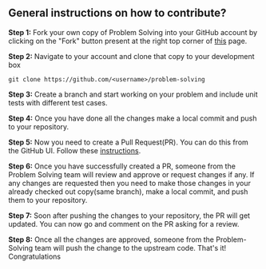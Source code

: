 ## General instructions on how to contribute?

**Step 1:** Fork your own copy of Problem Solving into your GitHub account by clicking on the "Fork" button present at the right top corner of [this](https://github.com/galaumang/problem-solving) page.

**Step 2:** Navigate to your account and clone that copy to your development box

`git clone https://github.com/<username>/problem-solving`

**Step 3:** Create a branch and start working on your problem and include unit tests with different test cases.

**Step 4:** Once you have done all the changes make a local commit and push to your repository.

**Step 5:** Now you need to create a Pull Request(PR). You can do this from the GitHub UI. Follow these [instructions](https://help.github.com/articles/creating-a-pull-request/#creating-the-pull-request).

**Step 6:** Once you have successfully created a PR, someone from the Problem Solving team will review and approve or request changes if any. If any changes are requested then you need to make those changes in your already checked out copy(same branch), make a local commit, and push them to your repository.

**Step 7:** Soon after pushing the changes to your repository, the PR will get updated. You can now go and comment on the PR asking for a review.

**Step 8:** Once all the changes are approved, someone from the Problem-Solving team will push the change to the upstream code. That's it! Congratulations
